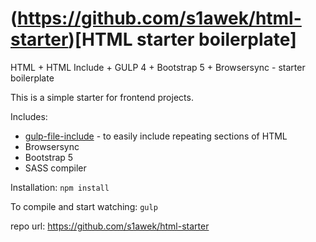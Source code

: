 # (https://github.com/s1awek/html-starter)[HTML starter boilerplate]
HTML + HTML Include + GULP 4 + Bootstrap 5 + Browsersync - starter boilerplate 

This is a simple starter for frontend projects. 

Includes:
- [gulp-file-include](https://www.npmjs.com/package/gulp-file-include) - to easily include repeating sections of HTML
- Browsersync
- Bootstrap 5
- SASS compiler

Installation:
```npm install```

To compile and start watching:
```gulp```


repo url: https://github.com/s1awek/html-starter